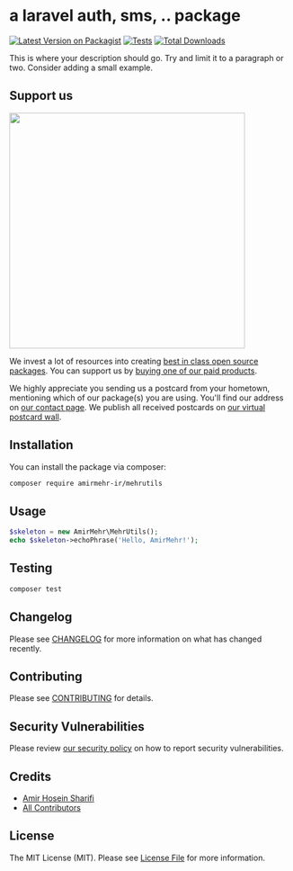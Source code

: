 # a laravel auth, sms, .. package

[![Latest Version on Packagist](https://img.shields.io/packagist/v/amirmehr-ir/mehrutils.svg?style=flat-square)](https://packagist.org/packages/amirmehr-ir/mehrutils)
[![Tests](https://img.shields.io/github/actions/workflow/status/amirmehr-ir/mehrutils/run-tests.yml?branch=main&label=tests&style=flat-square)](https://github.com/amirmehr-ir/mehrutils/actions/workflows/run-tests.yml)
[![Total Downloads](https://img.shields.io/packagist/dt/amirmehr-ir/mehrutils.svg?style=flat-square)](https://packagist.org/packages/amirmehr-ir/mehrutils)

This is where your description should go. Try and limit it to a paragraph or two. Consider adding a small example.

## Support us

[<img src="https://github-ads.s3.eu-central-1.amazonaws.com/MehrUtils.jpg?t=1" width="419px" />](https://spatie.be/github-ad-click/MehrUtils)

We invest a lot of resources into creating [best in class open source packages](https://spatie.be/open-source). You can support us by [buying one of our paid products](https://spatie.be/open-source/support-us).

We highly appreciate you sending us a postcard from your hometown, mentioning which of our package(s) you are using. You'll find our address on [our contact page](https://spatie.be/about-us). We publish all received postcards on [our virtual postcard wall](https://spatie.be/open-source/postcards).

## Installation

You can install the package via composer:

```bash
composer require amirmehr-ir/mehrutils
```

## Usage

```php
$skeleton = new AmirMehr\MehrUtils();
echo $skeleton->echoPhrase('Hello, AmirMehr!');
```

## Testing

```bash
composer test
```

## Changelog

Please see [CHANGELOG](CHANGELOG.md) for more information on what has changed recently.

## Contributing

Please see [CONTRIBUTING](https://github.com/spatie/.github/blob/main/CONTRIBUTING.md) for details.

## Security Vulnerabilities

Please review [our security policy](../../security/policy) on how to report security vulnerabilities.

## Credits

- [Amir Hosein Sharifi](https://github.com/amirmehr-ir)
- [All Contributors](../../contributors)

## License

The MIT License (MIT). Please see [License File](LICENSE.md) for more information.
